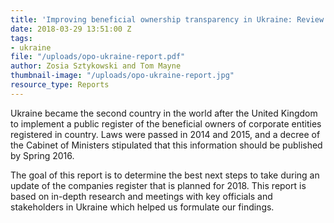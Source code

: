 ```yaml
---
title: 'Improving beneficial ownership transparency in Ukraine: Review and recommendations'
date: 2018-03-29 13:51:00 Z
tags:
- ukraine
file: "/uploads/opo-ukraine-report.pdf"
author: Zosia Sztykowski and Tom Mayne
thumbnail-image: "/uploads/opo-ukraine-report.jpg"
resource_type: Reports
---
```


Ukraine became the second country in the world after the United Kingdom to implement a public register of the beneficial owners of corporate entities registered in country. Laws were passed in 2014 and 2015, and a decree of the Cabinet of Ministers stipulated that this information should be published by Spring 2016.

The goal of this report is to determine the best next steps to take during an update of the companies register that is planned for 2018. This report is based on in-depth research and meetings with key officials and stakeholders in Ukraine which helped us formulate our findings.
